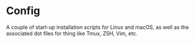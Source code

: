 # Config

A couple of start-up installation scripts for Linux and macOS, as well as the associated dot files for thing like Tmux, ZSH, Vim, etc.

